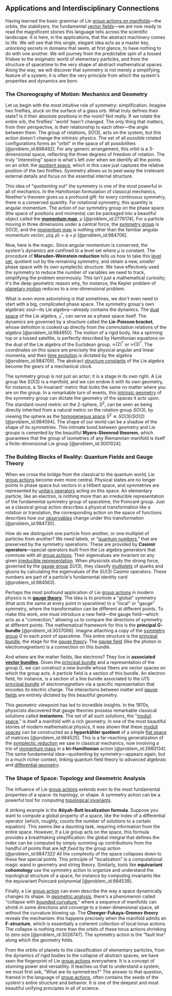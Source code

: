 ## Applications and Interdisciplinary Connections

Having learned the basic grammar of Lie [group actions on manifolds](@article_id:634597)—the orbits, the stabilizers, the fundamental [vector fields](@article_id:160890)—we are now ready to read the magnificent stories this language tells across the scientific landscape. It is here, in the applications, that the abstract machinery comes to life. We will see that this single, elegant idea acts as a master key, unlocking secrets in domains that seem, at first glance, to have nothing to do with one another. We will journey from the predictable spin of a tossed frisbee to the enigmatic world of elementary particles, and from the structure of spacetime to the very shape of abstract mathematical spaces. Along the way, we will discover that symmetry is not merely a simplifying feature of a system; it is often the very principle from which the system's properties and dynamics are born.

### The Choreography of Motion: Mechanics and Geometry

Let us begin with the most intuitive role of symmetry: simplification. Imagine two fireflies, stuck on the surface of a glass orb. What truly defines their state? Is it their absolute positions in the room? Not really. If we rotate the entire orb, the fireflies' 'world' hasn't changed. The only thing that matters, from their perspective, is their relationship to each other—the angle between them. The group of rotations, $SO(3)$, acts on the system, but this action doesn't change the intrinsic physics. The set of all possible rotated configurations forms an "orbit" in the space of all possibilities [@problem_id:898492]. For any generic arrangement, this orbit is a 3-dimensional space, reflecting the three degrees of freedom of rotation. The truly "interesting" space is what's left over when we identify all the points on an orbit: the [quotient space](@article_id:147724), which in this case just captures the relative position of the two fireflies. Symmetry allows us to peel away the irrelevant external details and focus on the essential internal structure.

This idea of "quotienting out" the symmetry is one of the most powerful in all of mechanics. In the Hamiltonian formulation of classical mechanics, Noether's theorem gives us a profound gift: for every continuous symmetry, there is a conserved quantity. For rotational symmetry, this quantity is angular momentum. The action of our symmetry group on the phase space (the space of positions and momenta) can be packaged into a beautiful object called the **[momentum map](@article_id:161328)**, $\mu$ [@problem_id:2776174]. For a particle moving in three dimensions under a central force, the [symmetry group](@article_id:138068) is $SO(3)$, and the [momentum map](@article_id:161328) is nothing other than the familiar angular momentum vector, $\mu(q, p) = q \times p$ [@problem_id:984706].

Now, here is the magic. Since angular momentum is conserved, the system's dynamics are confined to a level set where $\mu$ is constant. The procedure of **Marsden-Weinstein reduction** tells us how to take this [level set](@article_id:636562), quotient out by the remaining symmetry, and obtain a new, *smaller* phase space with its own symplectic structure. We have effectively used the symmetry to reduce the number of variables we need to track, simplifying the problem enormously. This isn't just a mathematical curiosity; it's the deep geometric reason why, for instance, the Kepler problem of [planetary motion](@article_id:170401) reduces to a one-dimensional problem.

What is even more astonishing is that sometimes, we don't even need to start with a big, complicated phase space. The symmetry group's own algebraic soul—its Lie algebra—already contains the dynamics. The [dual space](@article_id:146451) of the Lie algebra, $\mathfrak{g}^*$, can serve as a phase space itself. The dynamics are governed by a structure called the **Lie-Poisson bracket**, whose definition is cooked up directly from the commutation relations of the algebra [@problem_id:984650]. The motion of a rigid body, like a spinning top or a tossed satellite, is perfectly described by Hamiltonian equations on the dual of the Lie algebra of the Euclidean group, $\mathfrak{se}(2)^*$ or $\mathfrak{se}(3)^*$. The coordinates on this space are precisely the physical angular and linear momenta, and their [time evolution](@article_id:153449) is dictated by the algebra [@problem_id:984709]. The abstract [structure constants](@article_id:157466) of the Lie algebra become the gears of a mechanical clock.

The symmetry group is not just an actor; it is a stage in its own right. A Lie group like $SO(3)$ is a manifold, and we can endow it with its own geometry, for instance, a 'bi-invariant' metric that looks the same no matter where you are on the group. In a remarkable turn of events, this [intrinsic geometry](@article_id:158294) of the symmetry group can dictate the geometry of the spaces it acts upon. The standard round metric on the 2-sphere, $S^2$, can be seen as being directly inherited from a natural metric on the rotation group $SO(3)$, by viewing the sphere as the [homogeneous space](@article_id:159142) $S^2 \cong SO(3)/SO(2)$ [@problem_id:984594]. The shape of our world can be a shadow of the shape of its symmetries. This intimate bond between geometry and Lie groups is cemented by the beautiful **Myers-Steenrod theorem**, which guarantees that the group of isometries of any Riemannian manifold is itself a finite-dimensional Lie group [@problem_id:3001024].

### The Building Blocks of Reality: Quantum Fields and Gauge Theory

When we cross the bridge from the classical to the quantum world, Lie [group actions](@article_id:268318) become even more central. Physical states are no longer points in phase space but vectors in a Hilbert space, and symmetries are represented by [unitary operators](@article_id:150700) acting on this space. An elementary particle, like an electron, is nothing more than an irreducible representation of the fundamental symmetry group of spacetime, the Poincaré group. Just as a classical group action describes a physical transformation like a rotation or translation, the corresponding action on the space of functions describes how our *[observables](@article_id:266639)* change under this transformation [@problem_id:984730].

How do we distinguish one particle from another, or one multiplet of particles from another? We need labels, or "[quantum numbers](@article_id:145064)," that are preserved by the symmetry operations. These are provided by **Casimir operators**—special operators built from the Lie algebra generators that commute with all [group actions](@article_id:268318). Their eigenvalues are invariant on any given [irreducible representation](@article_id:142239). When physicists study the strong force, governed by the [gauge group](@article_id:144267) $SU(3)$, they classify [multiplets](@article_id:195336) of quarks and gluons by calculating the eigenvalues of the $SU(3)$ Casimir operators. These numbers are part of a particle's fundamental identity card [@problem_id:984563].

Perhaps the most profound application of Lie [group actions](@article_id:268318) in modern physics is in **[gauge theory](@article_id:142498)**. The idea is to promote a "global" symmetry (that acts the same at every point in spacetime) to a "local" or "gauge" symmetry, where the transformation can be different at different points. To make this work, one must introduce a new field—the gauge field—which acts as a "connection," allowing us to compare the directions of symmetry at different points. The mathematical framework for this is the **principal $G$-bundle** [@problem_id:3037066]. Imagine attaching a copy of the [symmetry group](@article_id:138068) $G$ to each point of spacetime. This entire structure is the [principal bundle](@article_id:158935), the stage for the [gauge theory](@article_id:142498). The [gauge field](@article_id:192560) (like the photon in electromagnetism) is a connection on this bundle.

And where are the matter fields, like electrons? They live in **associated [vector bundles](@article_id:159123)**. Given the [principal bundle](@article_id:158935) and a representation of the group $G$, we can construct a new bundle whose fibers are vector spaces on which the group acts. A particle field is a section of this bundle. An electron field, for instance, is a section of a line bundle associated to the $U(1)$ [principal bundle](@article_id:158935) of electromagnetism via a specific representation that encodes its electric charge. The interactions between matter and [gauge fields](@article_id:159133) are entirely dictated by this beautiful geometry.

This geometric viewpoint has led to incredible insights. In the 1970s, physicists discovered that gauge theories possess remarkable classical solutions called **instantons**. The set of all such solutions, the "[moduli space](@article_id:161221)," is itself a manifold with a rich geometry. In one of the most beautiful stories of modern mathematical physics, it was shown that these [moduli spaces](@article_id:159286) can be constructed as a **hyperkähler quotient** of a simple [flat space](@article_id:204124) of matrices [@problem_id:984525]. This is a far-reaching generalization of the [symplectic reduction](@article_id:169706) we saw in classical mechanics, now involving a trio of [momentum maps](@article_id:177847) in a **tri-Hamiltonian** action [@problem_id:2980134]. The same fundamental idea—quotienting by symmetry—appears again, but in a much richer context, linking quantum field theory to advanced algebraic and [differential geometry](@article_id:145324).

### The Shape of Space: Topology and Geometric Analysis

The influence of Lie [group actions](@article_id:268318) extends even to the most fundamental properties of a space: its topology, or shape. A symmetry action can be a powerful tool for *computing* [topological invariants](@article_id:138032).

A striking example is the **Atiyah-Bott localization formula**. Suppose you want to compute a global property of a space, like the index of a differential operator (which, roughly, counts the number of solutions to a certain equation). This seems like a daunting task, requiring information from the entire space. However, if a Lie group acts on the space, this formula provides a breathtaking simplification: the global integral that defines the index can be computed by simply summing up contributions from the handful of points that are *left fixed* by the group action [@problem_id:984732]! All the complexity of the space collapses down to these few special points. This principle of "localization" is a computational magic wand in geometry and string theory. Similarly, tools like **equivariant cohomology** use the symmetry action to organize and understand the topological structure of a space, for instance by computing invariants like the equivariant Poincaré polynomial [@problem_id:984539].

Finally, a Lie [group action](@article_id:142842) can even describe the way a space dynamically changes its shape. In [geometric analysis](@article_id:157206), there's a phenomenon called "collapse with [bounded curvature](@article_id:182645)," where a sequence of manifolds can shrink in some directions and converge to a lower-dimensional space, all without the curvature blowing up. The **Cheeger-Fukaya-Gromov theory** reveals the mechanism: this happens precisely when the manifold admits an **F-structure**, which is essentially a coherent collection of local torus actions. The collapse is nothing more than the orbits of these torus actions shrinking to zero size [@problem_id:3026747]. The symmetry action is the "fault line" along which the geometry folds.

From the orbits of planets to the classification of elementary particles, from the dynamics of rigid bodies to the collapse of abstract spaces, we have seen the fingerprint of Lie [group actions](@article_id:268318) everywhere. It is a concept of stunning power and versatility. It teaches us that to understand a system, we must first ask, "What are its symmetries?" The answer to that question, framed in the language of [group actions](@article_id:268318), often contains the seeds of the system's entire structure and behavior. It is one of the deepest and most beautiful unifying principles in all of science.